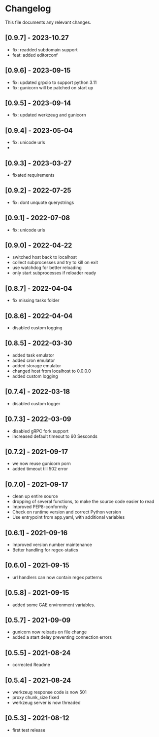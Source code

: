# Changelog

This file documents any relevant changes.
## [0.9.7] - 2023-10.27
- fix: readded subdomain support
- feat: added editorconf

## [0.9.6] - 2023-09-15
- fix: updated grpcio to support python 3.11
- fix: gunicorn will be patched on start up


## [0.9.5] - 2023-09-14
- fix: updated werkzeug and gunicorn

## [0.9.4] - 2023-05-04
- fix: unicode urls
- 
## [0.9.3] - 2023-03-27
- fixated requirements

## [0.9.2] - 2022-07-25
- fix: dont unquote querystrings

## [0.9.1] - 2022-07-08
- fix: unicode urls

## [0.9.0] - 2022-04-22
- switched host back to localhost
- collect subprocesses and try to kill on exit
- use watchdog for better reloading
- only start subprocesses if reloader ready

## [0.8.7] - 2022-04-04
- fix missing tasks folder

## [0.8.6] - 2022-04-04
- disabled custom logging

## [0.8.5] - 2022-03-30
- added task emulator
- added cron emulator
- added storage emulator
- changed host from localhost to 0.0.0.0
- added custom logging

## [0.7.4] - 2022-03-18
- disabled custom logger

## [0.7.3] - 2022-03-09
- disabled gRPC fork support
- increased default timeout to 60 Sesconds

## [0.7.2] - 2021-09-17
- we now reuse gunicorn porn
- added timeout till 502 error 

## [0.7.0] - 2021-09-17
- clean up entire source
- dropping of several functions, to make the source code easier to read
- Improved PEP8-conformity
- Check on runtime version and correct Python version
- Use entrypoint from app.yaml, with additional variables

## [0.6.1] - 2021-09-16
- Improved version number maintenance
- Better handling for regex-statics 

## [0.6.0] - 2021-09-15
- url handlers can now contain regex patterns

## [0.5.8] - 2021-09-15
- added some GAE environment variables.

## [0.5.7] - 2021-09-09
- gunicorn now reloads on file change
- added a start delay preventing connection errors

## [0.5.5] - 2021-08-24
- corrected Readme

## [0.5.4] - 2021-08-24
- werkzeug response code is now 501
- proxy chunk_size fixed
- werkzeug server is now threaded

## [0.5.3] - 2021-08-12
- first test release
